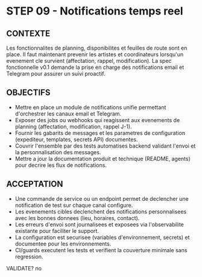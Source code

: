 # STEP 09 - Notifications temps reel

## CONTEXTE
Les fonctionnalites de planning, disponibilites et feuilles de route sont en place. Il faut maintenant prevenir les artistes et coordinateurs lorsqu'un evenement cle survient (affectation, rappel, modification). La spec fonctionnelle v0.1 demande la prise en charge des notifications email et Telegram pour assurer un suivi proactif.

## OBJECTIFS
- Mettre en place un module de notifications unifie permettant d'orchestrer les canaux email et Telegram.
- Exposer des jobs ou webhooks qui reagissent aux evenements de planning (affectation, modification, rappel J-1).
- Fournir les gabarits de messages et les parametres de configuration (expediteur, templates, secrets API) documentes.
- Couvrir l'ensemble par des tests automatises backend validant l'envoi et la personnalisation des messages.
- Mettre a jour la documentation produit et technique (README, agents) pour decrire les flux de notifications.

## ACCEPTATION
- Une commande de service ou un endpoint permet de declencher une notification de test sur chaque canal configure.
- Les evenements cibles declenchent des notifications personnalisees avec les bonnes donnees (lieu, horaires, contact).
- Les erreurs d'envoi sont journalisees et exposees via l'observabilite existante pour faciliter le support.
- La configuration est securisee (variables d'environnement, secrets) et documentee pour les environnements.
- CI/guards executent les tests et verifient la couverture minimale sans regression.

VALIDATE? no
